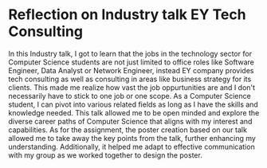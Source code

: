 # Reflection on Industry talk EY Tech Consulting
In this Industry talk, I got to learn that the jobs in the technology sector for Computer Science students are not just limited to office roles like Software Engineer, Data Analyst or Network Engineer, instead EY company provides tech consulting as well as consulting in areas like business strategy for its clients. This made me realize how vast the job oppurtunities are and I don't necessarily have to stick to one job or one scope. As a Computer Science student, I can pivot into various related fields as long as I have the skills and knowledge needed. This talk allowed me to be open minded and explore the diverse career paths of Computer Science that aligns with my interest and capabilities. 
As for the assignment, the poster creation based on our talk allowed me to take away the key points from the talk, further enhancing my understanding. Additionally, it helped me adapt to effective communication with my group as we worked together to design the poster.
